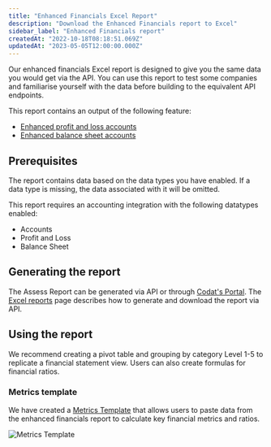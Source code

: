 ```yaml
---
title: "Enhanced Financials Excel Report"
description: "Download the Enhanced Financials report to Excel"
sidebar_label: "Enhanced Financials report"
createdAt: "2022-10-18T08:18:51.069Z"
updatedAt: "2023-05-05T12:00:00.000Z"
---
```


Our enhanced financials Excel report is designed to give you the same data you would get via the API.  You can use this report to test some companies and familiarise yourself with the data before building to the equivalent API endpoints.

This report contains an output of the following feature:

- [Enhanced profit and loss accounts](/assess/enhanced-financials/profit-and-loss-accounts)
- [Enhanced balance sheet accounts](/assess/enhanced-financials/balance-sheet-accounts)

## Prerequisites

The report contains data based on the data types you have enabled. If a data type is missing, the data associated with it will be omitted.

This report requires an accounting integration with the following datatypes enabled:

- Accounts
- Profit and Loss
- Balance Sheet

## Generating the report

The Assess Report can be generated via API or through [Codat's Portal](/assess/portal/overview#reports).  The [Excel reports](/assess/excel/overview) page describes how to generate and download the report via API.

## Using the report

We recommend creating a pivot table and grouping by category Level 1-5 to replicate a financial statement view.  Users can also create formulas for financial ratios.

### Metrics template

We have created a [Metrics Template](/documents/assess-metrics.xlsx) that allows users to paste data from the enhanced financials report to calculate key financial metrics and ratios.

![Metrics Template](/img/assess/metrics-template.png)